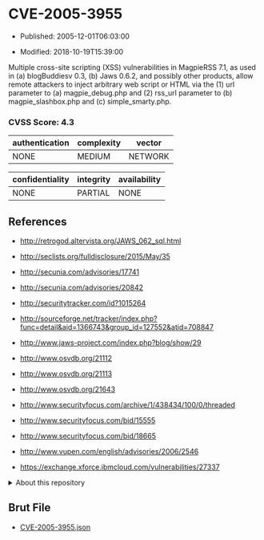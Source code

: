 # CVE-2005-3955

- Published: 2005-12-01T06:03:00

- Modified: 2018-10-19T15:39:00

Multiple cross-site scripting (XSS) vulnerabilities in MagpieRSS 7.1, as used in (a) blogBuddiesv 0.3, (b) Jaws 0.6.2, and possibly other products, allow remote attackers to inject arbitrary web script or HTML via the (1) url parameter to (a) magpie_debug.php and (2) rss_url parameter to (b) magpie_slashbox.php and (c) simple_smarty.php.

### CVSS Score: **4.3**

| authentication | complexity | vector |
| --- | --- | --- |
| NONE | MEDIUM | NETWORK |

| confidentiality | integrity | availability |
| --- | --- | --- |
| NONE | PARTIAL | NONE |

## References

* http://retrogod.altervista.org/JAWS_062_sql.html

* http://seclists.org/fulldisclosure/2015/May/35

* http://secunia.com/advisories/17741

* http://secunia.com/advisories/20842

* http://securitytracker.com/id?1015264

* http://sourceforge.net/tracker/index.php?func=detail&aid=1366743&group_id=127552&atid=708847

* http://www.jaws-project.com/index.php?blog/show/29

* http://www.osvdb.org/21112

* http://www.osvdb.org/21113

* http://www.osvdb.org/21643

* http://www.securityfocus.com/archive/1/438434/100/0/threaded

* http://www.securityfocus.com/bid/15555

* http://www.securityfocus.com/bid/18665

* http://www.vupen.com/english/advisories/2006/2546

* https://exchange.xforce.ibmcloud.com/vulnerabilities/27337

<details>
<summary>About this repository</summary> 

  This repository is part of the project [Live Hack CVE](https://github.com/Live-Hack-CVE). Main website can be found [www.live-hack.org](https://www.live-hack.org) 
  
  Made by [Sn0wAlice](https://github.com/Sn0wAlice) for the people that care about security and need to have a feed of the latest CVEs. Hope you enjoy it, don't forget to star the repo and follow me on [Twitter](https://twitter.com/Sn0wAlice) and [Github](https://github.com/Sn0wAlice). And that is my [personnal website](https://www.alice-snow.me/)

  - [Home Page](https://github.com/Live-Hack-CVE)
  - [Framework](https://github.com/Live-Hack-CVE/cve-framework)
  - [CVE database](https://github.com/Live-Hack-CVE/full_database)
  - [Changelog](https://github.com/Live-Hack-CVE/Changelog)
</details>

## Brut File

* [CVE-2005-3955.json](https://raw.githubusercontent.com/Live-Hack-CVE/full_database/main/cves/2005/CVE-2005-3955.json)

